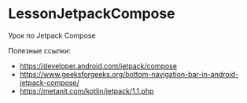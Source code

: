 # LessonJetpackCompose

Урок по Jetpack Compose

Полезные ссылки:
+ https://developer.android.com/jetpack/compose
+ https://www.geeksforgeeks.org/bottom-navigation-bar-in-android-jetpack-compose/
+ https://metanit.com/kotlin/jetpack/1.1.php
